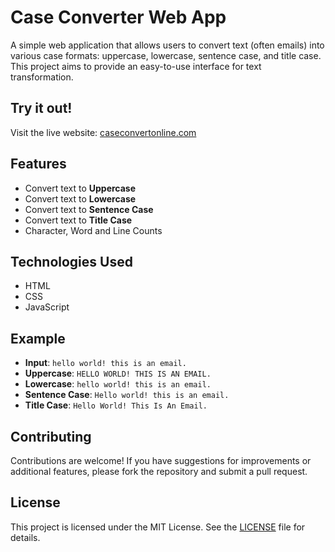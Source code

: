 # Case Converter Web App
A simple web application that allows users to convert text (often emails) into various case formats: uppercase, lowercase, sentence case, and title case. This project aims to provide an easy-to-use interface for text transformation.

## Try it out!
Visit the live website: [caseconvertonline.com](https://caseconvertonline.com)

## Features
- Convert text to **Uppercase**
- Convert text to **Lowercase**
- Convert text to **Sentence Case**
- Convert text to **Title Case**
- Character, Word and Line Counts
## Technologies Used
- HTML
- CSS
- JavaScript
## Example
- **Input**: `hello world! this is an email.`
- **Uppercase**: `HELLO WORLD! THIS IS AN EMAIL.`
- **Lowercase**: `hello world! this is an email.`
- **Sentence Case**: `Hello world! this is an email.`
- **Title Case**: `Hello World! This Is An Email.`
## Contributing
Contributions are welcome! If you have suggestions for improvements or additional features, please fork the repository and submit a pull request.
## License
This project is licensed under the MIT License. See the [LICENSE](LICENSE) file for details.
